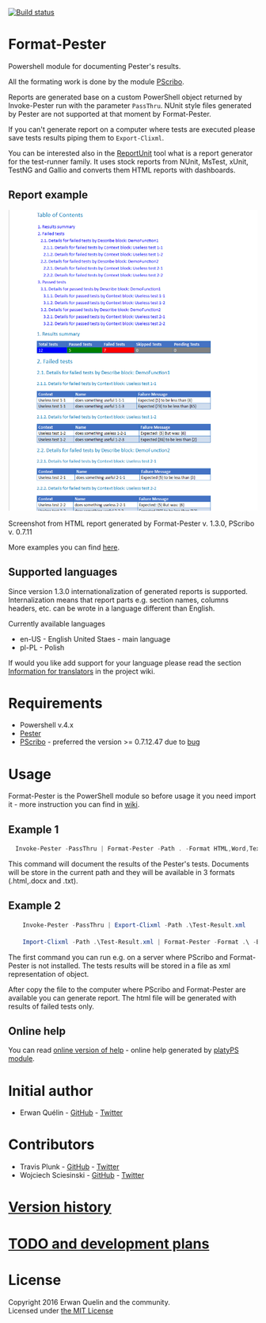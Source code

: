 [![Build status](https://ci.appveyor.com/api/projects/status/36q06wp2c4vwfu7w/branch/master?svg=true)](https://ci.appveyor.com/project/equelin/format-pester/branch/master)

# Format-Pester
Powershell module for documenting Pester's results.

All the formating work is done by the module [PScribo](https://github.com/iainbrighton/PScribo).

Reports are generated base on a custom PowerShell object returned by Invoke-Pester run with the parameter `PassThru`. NUnit style files generated by Pester are not supported at that moment by Format-Pester. 

If you can't generate report on a computer where tests are executed please save tests results piping them to `Export-Clixml`.

You can be interested also in the [ReportUnit](https://github.com/reportunit/reportunit) tool what is a report generator for the test-runner family. It uses stock reports from NUnit, MsTest, xUnit, TestNG and Gallio and converts them HTML reports with dashboards.

## Report example

![](./img/format-pester.png)

Screenshot from HTML report generated by Format-Pester v. 1.3.0, PScribo v. 0.7.11

More examples you can find [here](/examples/).

## Supported languages
Since version 1.3.0 internationalization of generated reports is supported. Internalization means that report parts e.g. section names, columns headers, etc. can be wrote in a language different than English. 

Currently available languages
- en-US - English United Staes - main language
- pl-PL - Polish

If would you like add support for your language please read the section [Information for translators](https://github.com/equelin/Format-Pester/wiki/Information-for-translators) in the project wiki.

# Requirements

- Powershell v.4.x
- [Pester](https://github.com/pester/Pester)
- [PScribo](https://github.com/iainbrighton/PScribo) - preferred the version >= 0.7.12.47 due to [bug](https://github.com/iainbrighton/PScribo/issues/20)

# Usage

Format-Pester is the PowerShell module so before usage it you need import it - more instruction you can find in [wiki](https://github.com/equelin/Format-Pester/wiki/Importing-Format-Pester).

## Example 1
```PowerShell
  Invoke-Pester -PassThru | Format-Pester -Path . -Format HTML,Word,Text
```

This command will document the results of the Pester's tests. Documents will be store in the current path and they will be available in 3 formats (.html,.docx and .txt).

## Example 2
```PowerShell
    Invoke-Pester -PassThru | Export-Clixml -Path .\Test-Result.xml
    
    Import-Clixml -Path .\Test-Result.xml | Format-Pester -Format .\ -BaseFileName Test-Result -Format HTML -FailedOnly
```
    
The first command you can run e.g. on a server where PScribo and Format-Pester is not installed. The tests results will be stored in a file as xml representation of object.
    
After copy the file to the computer where PScribo and Format-Pester are available you can generate report. The html file will be generated with results of failed tests only.

## Online help
You can read [online version of help](/doc/Format-Pester.md) - online help generated by [platyPS module](https://github.com/powershell/platyps).

# Initial author

- Erwan Quélin - [GitHub](https://github.com/equelin) - [Twitter](https://twitter.com/erwanquelin) 

# Contributors

- Travis Plunk - [GitHub](https://github.com/TravisEz13) - [Twitter](https://twitter.com/TravisPlunk)
- Wojciech Sciesinski - [GitHub](https://github.com/it-praktyk) - [Twitter](https://twitter.com/ITpraktyk)


# [Version history](VERSIONS.md)

# [TODO and development plans](TODO.md)

# License
Copyright 2016 Erwan Quelin and the community.  
Licensed under [the MIT License](LICENSE)

